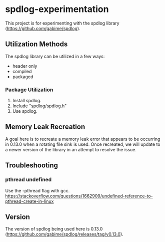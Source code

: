 # spdlog-experimentation
This project is for experimenting with the spdlog library (https://github.com/gabime/spdlog).

## Utilization Methods
The spdlog library can be utilized in a few ways:
- header only
- compiled
- packaged

### Package Utilization
1. Install spdlog.
2. Include "spdlog/spdlog.h"
3. Use spdlog.

## Memory Leak Recreation
A goal here is to recreate a memory leak error that appears to be occurring in 0.13.0 when a rotating file sink is used. Once recreated, we will update to a newer version of the library in an attempt to resolve the issue.

## Troubleshooting
### pthread undefined
Use the -pthread flag with gcc.
https://stackoverflow.com/questions/1662909/undefined-reference-to-pthread-create-in-linux

## Version
The version of spdlog being used here is 0.13.0 (https://github.com/gabime/spdlog/releases/tag/v0.13.0).